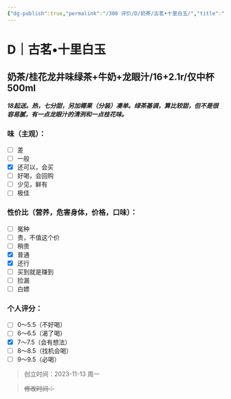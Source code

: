 ```yaml
---
{"dg-publish":true,"permalink":"/300 评价/D/奶茶/古茗•十里白玉/","title":"古茗•十里白玉","tags":["D"],"created":"2023-11-13T13:10:34.000+08:00","updated":"2024-01-12T12:00:44.033+08:00"}
---
```



# D｜古茗•十里白玉
## 奶茶/桂花龙井味绿茶+牛奶+龙眼汁/16+2.1r/仅中杯500ml
***18起送。热，七分甜，另加椰果（分装）凑单。绿茶基调，算比较甜，但不是很容易腻，有一点龙眼汁的清洌和一点桂花味。***
### 味（主观）：
- [ ] 差
- [ ] 一般
- [x] 还可以，会买
- [ ] 好喝，会回购
- [ ] 少见，鲜有
- [ ] 极佳
### 性价比（营养，危害身体，价格，口味）：
- [ ] 冤种
- [ ] 贵，不值这个价
- [ ] 稍贵
- [x] 普通
- [x] 还行
- [ ] 买到就是赚到
- [ ] 捡漏
- [ ] 白嫖
### 个人评分：
- [ ] 0～5.5（不好喝）
- [ ] 6～6.5（渴了喝）
- [x] 7～7.5（会有想法）
- [ ] 8～8.5（找机会喝）
- [ ] 9～9.5（必喝）

>创立时间：2023-11-13 周一

>~~修改时间：~~